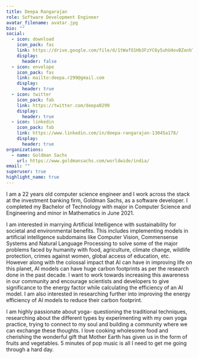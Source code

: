 ```yaml
---
title: Deepa Rangarajan
role: Software Development Engineer
avatar_filename: avatar.jpg
bio: ""
social:
  - icon: download
    icon_pack: fas
    link: https://drive.google.com/file/d/1tWafO1Hb3FzYC6y5uhU4ovBZonhTIZV6/view?usp=sharing
    display:
      header: false
  - icon: envelope
    icon_pack: fas
    link: mailto:deepa.r299@gmail.com
    display:
      header: true
  - icon: twitter
    icon_pack: fab
    link: https://twitter.com/deepa0299
    display:
      header: true
  - icon: linkedin
    icon_pack: fab
    link: https://www.linkedin.com/in/deepa-rangarajan-13045a178/
    display:
      header: true
organizations:
  - name: Goldman Sachs
    url: https://www.goldmansachs.com/worldwide/india/
email: ""
superuser: true
highlight_name: true
---
```

I am a 22 years old computer science engineer and I work across the stack at the investment banking firm, Goldman Sachs, as a software developer. I completed my Bachelor of Technology with major in Computer Science and Engineering and minor in Mathematics in June 2021.

I am interested in marrying Artificial Intelligence with sustainability for societal and environmental benefits. This includes implementing models in artificial intelligence subdomains like Computer Vision, Commensense Systems and Natural Language Processing to solve some of the major problems faced by humanity with food, agriculture, climate change, wildlife protection, crimes against women, global access of education, etc. However along with the colossal impact that AI can have in improving life on this planet, AI models can have huge carbon footprints as per the research done in the past decade. I want to work towards increasing this awareness in our community and encourage scientists and developers to give significance to the energy factor while calculating the efficiency of an AI model. I am also interested in researching further into improving the energy efficiency of AI models to reduce their carbon footprint.

I am highly passionate about yoga- questioning the traditional techniques, researching about the different types by experimenting with my own yoga practice, trying to connect to my soul and building a community where we can exchange these thoughts. I love cooking wholesome food and cherishing the wonderful gift that Mother Earth has given us in the form of fruits and vegetables. 5 minutes of pop music is all I need to get me going through a hard day.
